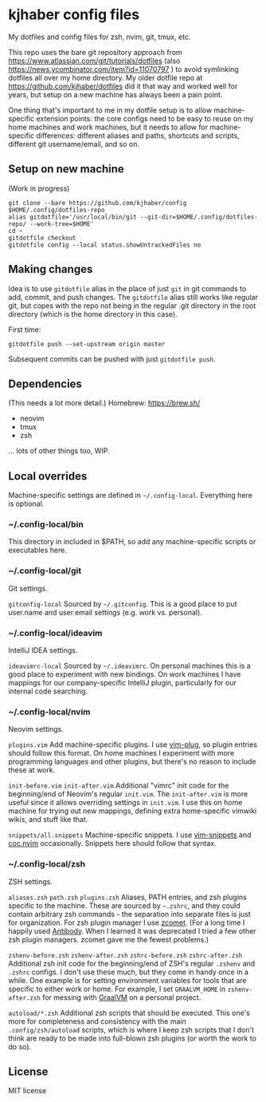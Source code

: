 # kjhaber config files

My dotfiles and config files for zsh, nvim, git, tmux, etc.

This repo uses the bare git repository approach from https://www.atlassian.com/git/tutorials/dotfiles (also https://news.ycombinator.com/item?id=11070797 ) to avoid symlinking dotfiles all over my home directory.  My older dotfile repo at https://github.com/kjhaber/dotfiles did it that way and worked well for years, but setup on a new machine has always been a pain point.

One thing that's important to me in my dotfile setup is to allow machine-specific extension points: the core configs need to be easy to reuse on my home machines and work machines, but it needs to allow for machine-specific differences: different aliases and paths, shortcuts and scripts, different git username/email, and so on.


## Setup on new machine
(Work in progress)
```
git clone --bare https://github.com/kjhaber/config $HOME/.config/dotfiles-repo
alias gitdotfile='/usr/local/bin/git --git-dir=$HOME/.config/dotfiles-repo/ --work-tree=$HOME'
cd ~
gitdotfile checkout
gitdotfile config --local status.showUntrackedFiles no
```

## Making changes

Idea is to use `gitdotfile` alias in the place of just `git` in git commands to add, commit, and push changes.  The `gitdotfile` alias still works like regular git, but copes with the repo not being in the regular .git directory in the root directory (which is the home directory in this case).

First time:
```
gitdotfile push --set-upstream origin master
```

Subsequent commits can be pushed with just `gitdotfile push`.

## Dependencies
(This needs a lot more detail.)
Homebrew: https://brew.sh/
* neovim
* tmux
* zsh

... lots of other things too, WIP.

## Local overrides
Machine-specific settings are defined in `~/.config-local`.  Everything here is optional.

### ~/.config-local/bin
This directory in included in $PATH, so add any machine-specific scripts or executables here.

### ~/.config-local/git
Git settings.  

`gitconfig-local`
Sourced by `~/.gitconfig`.  This is a good place to put user.name and user.email settings (e.g. work vs. personal).

### ~/.config-local/ideavim
IntelliJ IDEA settings.

`ideavimrc-local`
Sourced by `~/.ideavimrc`.  On personal machines this is a good place to experiment with new bindings.  On work machines I have mappings for our company-specific IntelliJ plugin, particularly for our internal code searching.

### ~/.config-local/nvim
Neovim settings.

`plugins.vim`
Add machine-specific plugins.  I use [vim-plug](https://github.com/junegunn/vim-plug), so plugin entries should follow this format.  On home machines I experiment with more programming languages and other plugins, but there's no reason to include these at work.

`init-before.vim`
`init-after.vim`
Additional "vimrc" init code for the beginning/end of Neovim's regular `init.vim`.  The `init-after.vim` is more useful since it allows overriding settings in `init.vim`.  I use this on home machine for trying out new mappings, defining extra home-specific vimwiki wikis, and stuff like that.

`snippets/all.snippets`
Machine-specific snippets.  I use [vim-snippets](https://github.com/honza/vim-snippets) and [coc.nvim](https://github.com/neoclide/coc.nvim) occasionally.  Snippets here should follow that syntax.

### ~/.config-local/zsh
ZSH settings.

`aliases.zsh`
`path.zsh`
`plugins.zsh`
Aliases, PATH entries, and zsh plugins specific to the machine.  These are sourced by `~.zshrc`, and they could contain arbitrary zsh commands - the separation into separate files is just for organization.  For zsh plugin manager I use [zcomet](https://zcomet.io/).  (For a long time I happily used [Antibody](http://getantibody.github.io/).  When I learned it was deprecated I tried a few other zsh plugin managers.  zcomet gave me the fewest problems.)

`zshenv-before.zsh`
`zshenv-after.zsh`
`zshrc-before.zsh`
`zshrc-after.zsh`
Additional zsh init code for the beginning/end of ZSH's regular `.zshenv` and `.zshrc` configs.  I don't use these much, but they come in handy once in a while.  One example is for setting environment variables for tools that are specific to either work or home.  For example, I set `GRAALVM_HOME` in `zshenv-after.zsh` for messing with [GraalVM](https://www.graalvm.org/) on a personal project.

`autoload/*.zsh`
Additional zsh scripts that should be executed.  This one's more for completeness and consistency with the main `.config/zsh/autoload` scripts, which is where I keep zsh scripts that I don't think are ready to be made into full-blown zsh plugins (or worth the work to do so).

## License
MIT license

